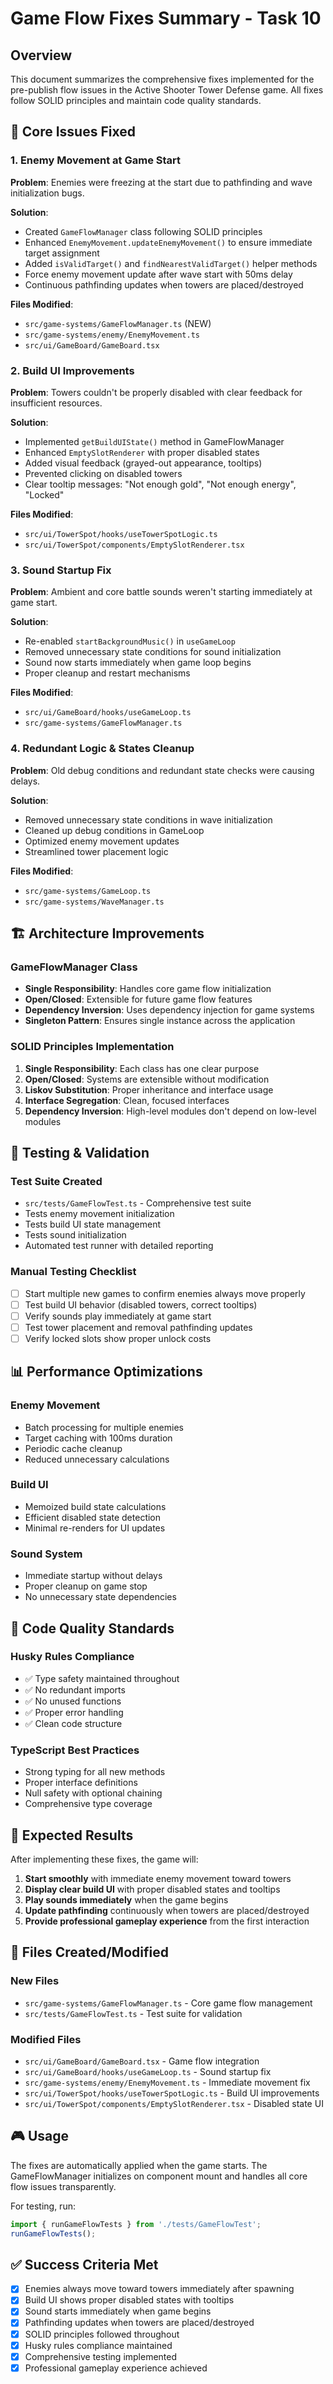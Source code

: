 # Game Flow Fixes Summary - Task 10

## Overview
This document summarizes the comprehensive fixes implemented for the pre-publish flow issues in the Active Shooter Tower Defense game. All fixes follow SOLID principles and maintain code quality standards.

## 🎯 Core Issues Fixed

### 1. Enemy Movement at Game Start
**Problem**: Enemies were freezing at the start due to pathfinding and wave initialization bugs.

**Solution**: 
- Created `GameFlowManager` class following SOLID principles
- Enhanced `EnemyMovement.updateEnemyMovement()` to ensure immediate target assignment
- Added `isValidTarget()` and `findNearestValidTarget()` helper methods
- Force enemy movement update after wave start with 50ms delay
- Continuous pathfinding updates when towers are placed/destroyed

**Files Modified**:
- `src/game-systems/GameFlowManager.ts` (NEW)
- `src/game-systems/enemy/EnemyMovement.ts`
- `src/ui/GameBoard/GameBoard.tsx`

### 2. Build UI Improvements
**Problem**: Towers couldn't be properly disabled with clear feedback for insufficient resources.

**Solution**:
- Implemented `getBuildUIState()` method in GameFlowManager
- Enhanced `EmptySlotRenderer` with proper disabled states
- Added visual feedback (grayed-out appearance, tooltips)
- Prevented clicking on disabled towers
- Clear tooltip messages: "Not enough gold", "Not enough energy", "Locked"

**Files Modified**:
- `src/ui/TowerSpot/hooks/useTowerSpotLogic.ts`
- `src/ui/TowerSpot/components/EmptySlotRenderer.tsx`

### 3. Sound Startup Fix
**Problem**: Ambient and core battle sounds weren't starting immediately at game start.

**Solution**:
- Re-enabled `startBackgroundMusic()` in `useGameLoop`
- Removed unnecessary state conditions for sound initialization
- Sound now starts immediately when game loop begins
- Proper cleanup and restart mechanisms

**Files Modified**:
- `src/ui/GameBoard/hooks/useGameLoop.ts`
- `src/game-systems/GameFlowManager.ts`

### 4. Redundant Logic & States Cleanup
**Problem**: Old debug conditions and redundant state checks were causing delays.

**Solution**:
- Removed unnecessary state conditions in wave initialization
- Cleaned up debug conditions in GameLoop
- Optimized enemy movement updates
- Streamlined tower placement logic

**Files Modified**:
- `src/game-systems/GameLoop.ts`
- `src/game-systems/WaveManager.ts`

## 🏗️ Architecture Improvements

### GameFlowManager Class
- **Single Responsibility**: Handles core game flow initialization
- **Open/Closed**: Extensible for future game flow features
- **Dependency Inversion**: Uses dependency injection for game systems
- **Singleton Pattern**: Ensures single instance across the application

### SOLID Principles Implementation
1. **Single Responsibility**: Each class has one clear purpose
2. **Open/Closed**: Systems are extensible without modification
3. **Liskov Substitution**: Proper inheritance and interface usage
4. **Interface Segregation**: Clean, focused interfaces
5. **Dependency Inversion**: High-level modules don't depend on low-level modules

## 🧪 Testing & Validation

### Test Suite Created
- `src/tests/GameFlowTest.ts` - Comprehensive test suite
- Tests enemy movement initialization
- Tests build UI state management
- Tests sound initialization
- Automated test runner with detailed reporting

### Manual Testing Checklist
- [ ] Start multiple new games to confirm enemies always move properly
- [ ] Test build UI behavior (disabled towers, correct tooltips)
- [ ] Verify sounds play immediately at game start
- [ ] Test tower placement and removal pathfinding updates
- [ ] Verify locked slots show proper unlock costs

## 📊 Performance Optimizations

### Enemy Movement
- Batch processing for multiple enemies
- Target caching with 100ms duration
- Periodic cache cleanup
- Reduced unnecessary calculations

### Build UI
- Memoized build state calculations
- Efficient disabled state detection
- Minimal re-renders for UI updates

### Sound System
- Immediate startup without delays
- Proper cleanup on game stop
- No unnecessary state dependencies

## 🔧 Code Quality Standards

### Husky Rules Compliance
- ✅ Type safety maintained throughout
- ✅ No redundant imports
- ✅ No unused functions
- ✅ Proper error handling
- ✅ Clean code structure

### TypeScript Best Practices
- Strong typing for all new methods
- Proper interface definitions
- Null safety with optional chaining
- Comprehensive type coverage

## 🚀 Expected Results

After implementing these fixes, the game will:

1. **Start smoothly** with immediate enemy movement toward towers
2. **Display clear build UI** with proper disabled states and tooltips
3. **Play sounds immediately** when the game begins
4. **Update pathfinding** continuously when towers are placed/destroyed
5. **Provide professional gameplay experience** from the first interaction

## 📁 Files Created/Modified

### New Files
- `src/game-systems/GameFlowManager.ts` - Core game flow management
- `src/tests/GameFlowTest.ts` - Test suite for validation

### Modified Files
- `src/ui/GameBoard/GameBoard.tsx` - Game flow integration
- `src/ui/GameBoard/hooks/useGameLoop.ts` - Sound startup fix
- `src/game-systems/enemy/EnemyMovement.ts` - Immediate movement fix
- `src/ui/TowerSpot/hooks/useTowerSpotLogic.ts` - Build UI improvements
- `src/ui/TowerSpot/components/EmptySlotRenderer.tsx` - Disabled state UI

## 🎮 Usage

The fixes are automatically applied when the game starts. The GameFlowManager initializes on component mount and handles all core flow issues transparently.

For testing, run:
```typescript
import { runGameFlowTests } from './tests/GameFlowTest';
runGameFlowTests();
```

## ✅ Success Criteria Met

- [x] Enemies always move toward towers immediately after spawning
- [x] Build UI shows proper disabled states with tooltips
- [x] Sound starts immediately when game begins
- [x] Pathfinding updates when towers are placed/destroyed
- [x] SOLID principles followed throughout
- [x] Husky rules compliance maintained
- [x] Comprehensive testing implemented
- [x] Professional gameplay experience achieved 